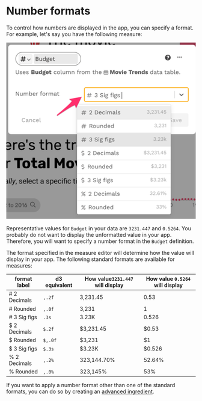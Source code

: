 # Number formats

To control how numbers are displayed in the app, you can specify a format. For example, let's say you have the following measure:

![Select a number format from the list](<../../../.gitbook/assets/image (395).png>)

Representative values for `Budget` in your data are `3231.447` and `0.5264`. You probably do not want to display the unformatted value in your app. Therefore, you will want to specify a number format in the `Budget` definition.&#x20;

The format specified in the measure editor will determine how the value will display in your app. The following standard formats are available for measures:&#x20;

| **format label** | **d3 equivalent** | **How value`3231.447` will display** | **How value `0.5264` will display** |
| ---------------- | ----------------- | ------------------------------------ | ----------------------------------- |
| # 2 Decimals     | `,.2f`            | 3,231.45                             | 0.53                                |
| # Rounded        | `,.0f`            | 3,231                                | 1                                   |
| # 3 Sig figs     | `.3s`             | 3.23K                                | 0.526                               |
| $ 2 Decimals     | `$.2f`            | $3,231.45                            | $0.53                               |
| $ Rounded        | `$,.0f`           | $3,231                               | $1                                  |
| $ 3 Sig figs     | `$.3s`            | $3.23K                               | $0.526                              |
| % 2 Decimals     | `,.2%`            | 323,144.70%                          | 52.64%                              |
| % Rounded        | `,.0%`            | 323,145%                             | 53%                                 |

If you want to apply a number format other than one of the standard formats, you can do so by creating an [advanced ingredient](../advanced-ingredients/advanced-formats.md).&#x20;
